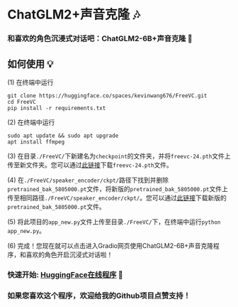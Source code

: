 # ChatGLM2+声音克隆 🎶
### 和喜欢的角色沉浸式对话吧：ChatGLM2-6B+声音克隆 🌟
## 如何使用 💡

(1) 在终端中运行
```
git clone https://huggingface.co/spaces/kevinwang676/FreeVC.git
cd FreeVC
pip install -r requirements.txt
```

(2) 在终端中运行
```
sudo apt update && sudo apt upgrade
apt install ffmpeg
```

(3) 在目录`./FreeVC/`下新建名为`checkpoint`的文件夹，并将`freevc-24.pth`文件上传至新文件夹。您可以通过[此链接](https://huggingface.co/spaces/kevinwang676/FreeVC/tree/main/checkpoints)下载`freevc-24.pth`文件。

(4) 在`./FreeVC/speaker_encoder/ckpt/`路径下找到并删除`pretrained_bak_5805000.pt`文件，将新版的`pretrained_bak_5805000.pt`文件上传至相同路径`./FreeVC/speaker_encoder/ckpt/`。您可以通过[此链接](https://huggingface.co/spaces/kevinwang676/FreeVC/tree/main/speaker_encoder/ckpt)下载新版的`pretrained_bak_5805000.pt`文件。

(5) 将此项目的`app_new.py`文件上传至目录`./FreeVC/`下，在终端中运行`python app_new.py`。

(6) 完成！您现在就可以点击进入Gradio网页使用ChatGLM2-6B+声音克隆程序，和喜欢的角色开启沉浸式对话啦！

### 快速开始: [HuggingFace在线程序](https://huggingface.co/spaces/kevinwang676/FreeVC) 🤗

### 如果您喜欢这个程序，欢迎给我的Github项目点赞支持！
